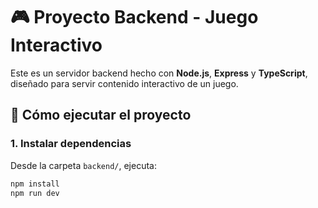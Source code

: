 # 🎮 Proyecto Backend - Juego Interactivo

Este es un servidor backend hecho con **Node.js**, **Express** y **TypeScript**, diseñado para servir contenido interactivo de un juego.


## 🚀 Cómo ejecutar el proyecto

### 1. Instalar dependencias

Desde la carpeta `backend/`, ejecuta:

```bash
npm install
npm run dev
```
